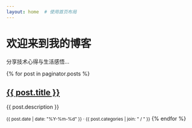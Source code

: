 ```yaml
---
layout: home  # 使用首页布局
---
```


<!-- 这里添加自定义内容，如欢迎语、分类导航等 -->
# 欢迎来到我的博客
分享技术心得与生活感悟...

<!-- 保留文章列表（可选） -->
{% for post in paginator.posts %}
  <h2><a href="{{ post.url }}">{{ post.title }}</a></h2>
  <p>{{ post.description }}</p>
  <small>{{ post.date | date: "%Y-%m-%d" }} · {{ post.categories | join: " / " }}</small>
{% endfor %}